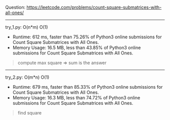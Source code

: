 Question: https://leetcode.com/problems/count-square-submatrices-with-all-ones/

---

try_1.py: O(n*m) O(1)

* Runtime: 612 ms, faster than 75.26% of Python3 online submissions for Count Square Submatrices with All Ones.
* Memory Usage: 16.5 MB, less than 43.85% of Python3 online submissions for Count Square Submatrices with All Ones.

> compute max square => sum is the answer

---

try_2.py: O(m*n) O(1)

* Runtime: 679 ms, faster than 85.33% of Python3 online submissions for Count Square Submatrices with All Ones.
* Memory Usage: 16.3 MB, less than 74.72% of Python3 online submissions for Count Square Submatrices with All Ones.

> find square
